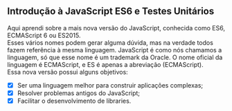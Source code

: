 ## Introdução à JavaScript ES6 e Testes Unitários

Aqui aprendi sobre a mais nova versão do JavaScript, conhecida como ES6, ECMAScript 6 ou ES2015.<br>
Esses vários nomes podem gerar alguma dúvida, mas na verdade todos fazem referência à mesma linguagem. JavaScript é como nós chamamos a linguagem, só que esse nome é um trademark da Oracle. O nome oficial da linguagem é ECMAScript, e ES é apenas a abreviação (ECMAScript).<br>
Essa nova versão possui alguns objetivos:
- [x] Ser uma linguagem melhor para construir aplicações complexas;
- [x] Resolver problemas antigos do JavaScript;
- [x] Facilitar o desenvolvimento de libraries.